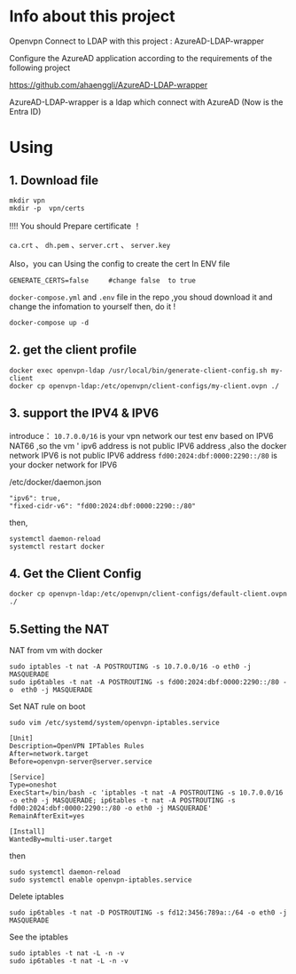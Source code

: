 # Info about this project

Openvpn Connect to LDAP with this project : AzureAD-LDAP-wrapper

Configure the AzureAD application according to the requirements of the following project

https://github.com/ahaenggli/AzureAD-LDAP-wrapper

AzureAD-LDAP-wrapper is a ldap which connect with AzureAD (Now is the Entra ID)

# Using

## 1. Download file 

```
mkdir vpn
mkdir -p  vpn/certs
```
!!!! You should Prepare certificate ！ 

`ca.crt`  、  `dh.pem`  、`server.crt` 、 `server.key`

Also，you can Using the config to create the cert In ENV file
```
GENERATE_CERTS=false     #change false  to true 
```

`docker-compose.yml` and  `.env` file in the repo ,you shoud download it and change the infomation  to yourself
then, do it !
```
docker-compose up -d 
```

## 2. get the client profile
```
docker exec openvpn-ldap /usr/local/bin/generate-client-config.sh my-client
docker cp openvpn-ldap:/etc/openvpn/client-configs/my-client.ovpn ./
```

## 3. support the IPV4 & IPV6

introduce：
`10.7.0.0/16`  is your vpn network
our test env based on IPV6 NAT66 ,so the vm ' ipv6 address is not public IPV6 address ,also the docker network IPV6 is not public IPV6 address
`fd00:2024:dbf:0000:2290::/80` is your docker network for IPV6

/etc/docker/daemon.json
```
"ipv6": true,
"fixed-cidr-v6": "fd00:2024:dbf:0000:2290::/80"

```
then,
```
systemctl daemon-reload
systemctl restart docker 
```

## 4. Get the Client Config
```
docker cp openvpn-ldap:/etc/openvpn/client-configs/default-client.ovpn ./
```

## 5.Setting the NAT
NAT from vm with docker
```
sudo iptables -t nat -A POSTROUTING -s 10.7.0.0/16 -o eth0 -j MASQUERADE
sudo ip6tables -t nat -A POSTROUTING -s fd00:2024:dbf:0000:2290::/80 -o  eth0 -j MASQUERADE
```
Set NAT rule on boot
```
sudo vim /etc/systemd/system/openvpn-iptables.service
```
```
[Unit]
Description=OpenVPN IPTables Rules
After=network.target
Before=openvpn-server@server.service

[Service]
Type=oneshot
ExecStart=/bin/bash -c 'iptables -t nat -A POSTROUTING -s 10.7.0.0/16 -o eth0 -j MASQUERADE; ip6tables -t nat -A POSTROUTING -s fd00:2024:dbf:0000:2290::/80 -o eth0 -j MASQUERADE'
RemainAfterExit=yes

[Install]
WantedBy=multi-user.target
```
then
```
sudo systemctl daemon-reload
sudo systemctl enable openvpn-iptables.service
```

Delete iptables
```
sudo ip6tables -t nat -D POSTROUTING -s fd12:3456:789a::/64 -o eth0 -j MASQUERADE
```
See the iptables
```
sudo iptables -t nat -L -n -v
sudo ip6tables -t nat -L -n -v
```


